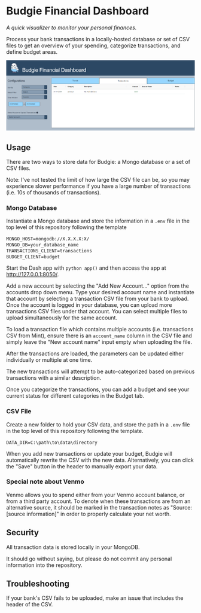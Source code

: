 # Budgie Financial Dashboard

_A quick visualizer to monitor your personal finances._

Process your bank transactions in a locally-hosted database or set of CSV files to get an overview of your spending, categorize transactions, and define budget areas.

![app screenshot](/src/assets/screenshot.PNG)

## Usage
There are two ways to store data for Budgie: a Mongo database or a set of CSV files.

Note: I've not tested the limit of how large the CSV file can be, so you may experience slower performance if you have a large number of transactions (i.e. 10s of thousands of transactions).

### Mongo Database
Instantiate a Mongo database and store the information in a `.env` file in the top level of this repository following the template
    
    MONGO_HOST=mongodb://X.X.X.X:X/
    MONGO_DB=your_database_name
    TRANSACTIONS_CLIENT=transactions
    BUDGET_CLIENT=budget

Start the Dash app with `python app()` and then access the app at http://127.0.0.1:8050/.

Add a new account by selecting the "Add New Account..." option from the accounts drop down menu.
Type your desired account name and instantiate that account by selecting a transaction CSV file from your bank to upload. 
Once the account is logged in your database, you can upload more transactions CSV files under that account. 
You can select multiple files to upload simultaneously for the same account.

To load a transaction file which contains multiple accounts (i.e. transactions CSV from Mint), ensure there is an `account_name` column
in the CSV file and simply leave the "New account name" input empty when uploading the file.

After the transactions are loaded, the parameters can be updated either individually or multiple at one time.

The new transactions will attempt to be auto-categorized based on previous transactions with a similar description. 

Once you categorize the transactions, you can add a budget and see your current status for different categories in the Budget tab.

### CSV File
Create a new folder to hold your CSV data, and store the path in a `.env` file in the top level of this repository following the template.
    
    DATA_DIR=C:\path\to\data\directory

When you add new transactions or update your budget, Budgie will automatically rewrite the CSV with the new data. 
Alternatively, you can click the "Save" button in the header to manually export your data.

### Special note about Venmo
Venmo allows you to spend either from your Venmo account balance, or from a third party account. To denote when these transactions are from an alternative source, it should be marked in the 
transaction notes as "Source: [source information]" in order to properly calculate your net worth. 

## Security
All transaction data is stored locally in your MongoDB. 

It should go without saying, but please do not commit any personal information into the repository.

## Troubleshooting

If your bank's CSV fails to be uploaded, make an issue that includes the header of the CSV.
